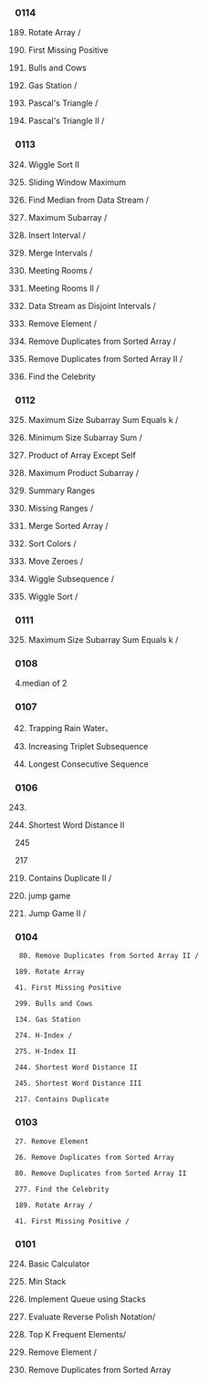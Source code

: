 
### 0114

189. Rotate Array /  

41. First Missing Positive

299. Bulls and Cows 

134. Gas Station / 
 
118. Pascal's Triangle /

119. Pascal's Triangle II / 

### 0113

324. Wiggle Sort II

239. Sliding Window Maximum 

295. Find Median from Data Stream /

53. Maximum Subarray / 

57. Insert Interval / 

56. Merge Intervals / 

252. Meeting Rooms / 

253. Meeting Rooms II / 

352. Data Stream as Disjoint Intervals / 

27. Remove Element / 



26. Remove Duplicates from Sorted Array /  

80. Remove Duplicates from Sorted Array II / 

277. Find the Celebrity 

### 0112

325. Maximum Size Subarray Sum Equals k /

209. Minimum Size Subarray Sum	/ 

238. Product of Array Except Self 

152. Maximum Product Subarray / 

228. Summary Ranges

163. Missing Ranges / 

88. Merge Sorted Array / 

75. Sort Colors / 

283. Move Zeroes / 

376. Wiggle Subsequence /

280. Wiggle Sort / 

### 0111

325. Maximum Size Subarray Sum Equals k /


### 0108
4.median of 2 

### 0107

42. Trapping Rain Water、

334. Increasing Triplet Subsequence 

128. Longest Consecutive Sequence 


### 0106

243.

244. Shortest Word Distance II 

245

217

219. Contains Duplicate II /

55. jump game

45. Jump Game II /

### 0104
	 80. Remove Duplicates from Sorted Array II / 
	 
	189. Rotate Array
	
	41. First Missing Positive 
	
	299. Bulls and Cows
	
	134. Gas Station 
	
	274. H-Index /
	
	275. H-Index II
	
	244. Shortest Word Distance II
	
	245. Shortest Word Distance III
	
	217. Contains Duplicate

### 0103

	27. Remove Element  
  
	26. Remove Duplicates from Sorted Array 
  
	80. Remove Duplicates from Sorted Array II 

	277. Find the Celebrity 
  
 	189. Rotate Array / 

 	41. First Missing Positive / 

### 0101

  224. Basic Calculator 

  155. Min Stack 

  232. Implement Queue using Stacks 

  150. Evaluate Reverse Polish Notation/ 

  347. Top K Frequent Elements/

  27. Remove Element / 

  26. Remove Duplicates from Sorted Array

